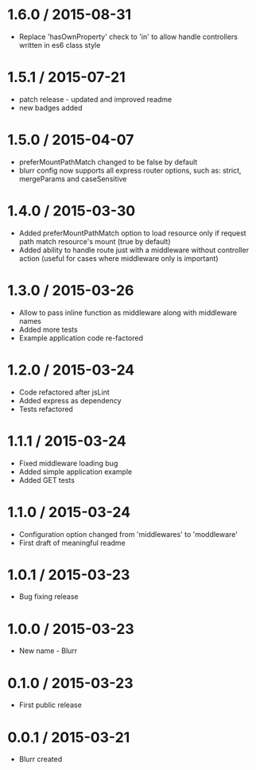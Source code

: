 1.6.0 / 2015-08-31
==================
  * Replace 'hasOwnProperty' check to 'in' to allow handle controllers written in es6 class style

1.5.1 / 2015-07-21
==================
  * patch release - updated and improved readme
  * new badges added

1.5.0 / 2015-04-07
==================
  * preferMountPathMatch changed to be false by default
  * blurr config now supports all express router options, such as: strict, mergeParams and caseSensitive

1.4.0 / 2015-03-30
==================
  * Added preferMountPathMatch option to load resource only if request path match resource's mount (true by default)
  * Added ability to handle route just with a middleware without controller action (useful for cases where middleware only is important)

1.3.0 / 2015-03-26
==================
  * Allow to pass inline function as middleware along with middleware names
  * Added more tests
  * Example application code re-factored

1.2.0 / 2015-03-24
==================
  * Code refactored after jsLint
  * Added express as dependency
  * Tests refactored

1.1.1 / 2015-03-24
==================
  * Fixed middleware loading bug
  * Added simple application example
  * Added GET tests  

1.1.0 / 2015-03-24
==================
  * Configuration option changed from 'middlewares' to 'moddleware'
  * First draft of meaningful readme

1.0.1 / 2015-03-23
==================
  * Bug fixing release

1.0.0 / 2015-03-23
==================
  * New name - Blurr

0.1.0 / 2015-03-23
==================
  * First public release

0.0.1 / 2015-03-21
==================
  * Blurr created
